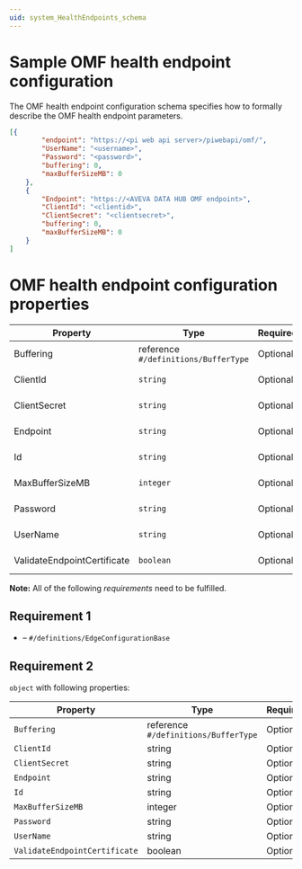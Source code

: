 ```yaml
---
uid: system_HealthEndpoints_schema
---
```


# Sample OMF health endpoint configuration

The OMF health endpoint configuration schema specifies how to formally describe the OMF health endpoint parameters.

```json
[{
        "endpoint": "https://<pi web api server>/piwebapi/omf/",
        "UserName": "<username>",
        "Password": "<password>",
        "buffering": 0,
        "maxBufferSizeMB": 0
    },
    {
        "Endpoint": "https://<AVEVA DATA HUB OMF endpoint>",
        "ClientId": "<clientid>",
        "ClientSecret": "<clientsecret>",
        "buffering": 0,
        "maxBufferSizeMB": 0
    }
]
```

# OMF health endpoint configuration properties

| Property                                                    | Type      | Required | Nullable | Defined by                                   |
| ----------------------------------------------------------- | --------- | -------- | -------- | -------------------------------------------- |
| Buffering                                     | reference <br> `#/definitions/BufferType` | Optional | No       | OmfHealthEndpointConfiguration (this schema) |
| ClientId                                      | `string`  | Optional | Yes      | OmfHealthEndpointConfiguration (this schema) |
| ClientSecret                              | `string`  | Optional | Yes      | OmfHealthEndpointConfiguration (this schema) |
| Endpoint                                    | `string`  | Optional | Yes      | OmfHealthEndpointConfiguration (this schema) |
| Id                                                  | `string`  | Optional | Yes      | OmfHealthEndpointConfiguration (this schema) |
| MaxBufferSizeMB                         | `integer` | Optional | No       | OmfHealthEndpointConfiguration (this schema) |
| Password                                      | `string`  | Optional | Yes      | OmfHealthEndpointConfiguration (this schema) |
| UserName                                     | `string`  | Optional | Yes      | OmfHealthEndpointConfiguration (this schema) |
| ValidateEndpointCertificate | `boolean` | Optional | No       | OmfHealthEndpointConfiguration (this schema) |


**Note:** All of the following _requirements_ need to be fulfilled.

## Requirement 1

- []() – `#/definitions/EdgeConfigurationBase`

## Requirement 2

`object` with following properties:

| Property                      | Type    | Required |
| ----------------------------- | ------- | -------- |
| `Buffering`                   | reference <br> `#/definitions/BufferType` | Optional |
| `ClientId`                    | string  | Optional |
| `ClientSecret`                | string  | Optional |
| `Endpoint`                    | string  | Optional |
| `Id`                          | string  | Optional |
| `MaxBufferSizeMB`             | integer | Optional |
| `Password`                    | string  | Optional |
| `UserName`                    | string  | Optional |
| `ValidateEndpointCertificate` | boolean | Optional |
